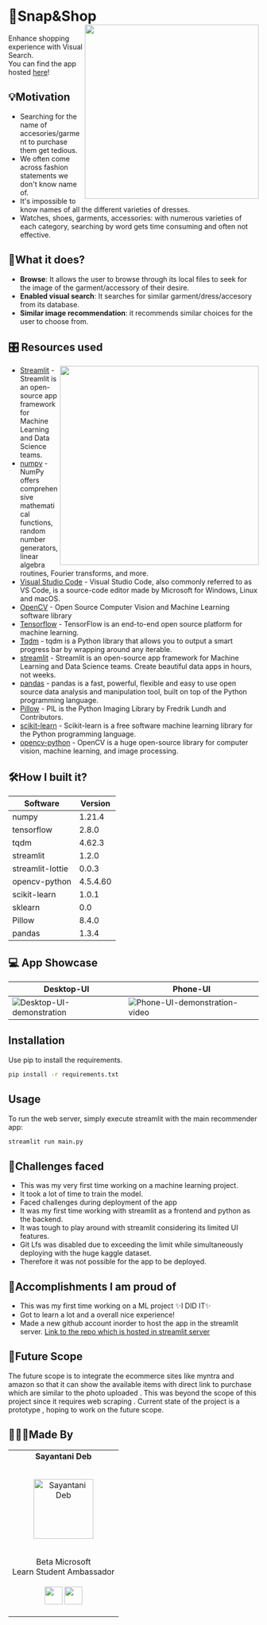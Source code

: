 # 🛒Snap&Shop  <img src=https://user-images.githubusercontent.com/74983536/170835268-67b071bb-816b-4581-80e6-f8f8371c860c.png width=350 align='right'>

Enhance shopping experience with Visual Search.<br>
You can find the app hosted [here](https://share.streamlit.io/sayantanideb01/snapshop/main.py)! 

## 💡Motivation 

- Searching for the name of accesories/garment to purchase them get tedious. 
- We often come across fashion statements we don't know name of. 
- It's impossible to know names of all the different varieties of dresses.
- Watches, shoes, garments, accessories: with numerous varieties of each category, searching by word gets time consuming and often not effective.

## 📲What it does?

- **Browse**: It allows the user to browse through its local files to seek for the image of the garment/accessory of their desire.
- **Enabled visual search**: It searches for similar garment/dress/accesory from its database.
- **Similar image recommendation**: it recommends similar choices for the user to choose from.

## 🎛️ Resources used
<img src="https://user-images.githubusercontent.com/74983536/170854900-73a5884f-052e-45db-8a7f-abec3a51e737.png" width="400px" align='right' > 

- [Streamlit]() -  Streamlit is an open-source app framework for Machine Learning and Data Science teams.
- [numpy]() - NumPy offers comprehensive mathematical functions, random number generators, linear algebra routines, Fourier transforms, and more.
- [Visual Studio Code]() - Visual Studio Code, also commonly referred to as VS Code, is a source-code editor made by Microsoft for Windows, Linux and macOS.
- [OpenCV]() - Open Source Computer Vision and Machine Learning software library
- [Tensorflow]() - TensorFlow is an end-to-end open source platform for machine learning.
- [Tqdm]() - tqdm is a Python library that allows you to output a smart progress bar by wrapping around any iterable.
- [streamlit]() - Streamlit is an open-source app framework for Machine Learning and Data Science teams. Create beautiful data apps in hours, not weeks.
- [pandas]() - pandas is a fast, powerful, flexible and easy to use open source data analysis and manipulation tool, built on top of the Python programming language.
- [Pillow]() - PIL is the Python Imaging Library by Fredrik Lundh and Contributors.
- [scikit-learn]() - Scikit-learn is a free software machine learning library for the Python programming language.
- [opencv-python]() - OpenCV is a huge open-source library for computer vision, machine learning, and image processing.

## 🛠️How I built it? 
| Software | Version |
|----------|-------|
| numpy | 1.21.4|
| tensorflow | 2.8.0 |
| tqdm | 4.62.3 |
| streamlit | 1.2.0 |
| streamlit-lottie | 0.0.3 |
| opencv-python | 4.5.4.60 |
| scikit-learn | 1.0.1 |
| sklearn | 0.0 |
| Pillow | 8.4.0 |
| pandas | 1.3.4 |


## 💻 App Showcase
| Desktop-UI | Phone-UI |
|----------|----------|
| ![Desktop-UI-demonstration](https://user-images.githubusercontent.com/74983536/170837922-203d8292-cdf9-433f-9cad-171b87f3c6ca.gif) | ![Phone-UI-demonstration-video](https://user-images.githubusercontent.com/74983536/170837301-511d75b6-345d-433d-95e8-cb1ec750391d.gif) |


## Installation

Use pip to install the requirements.

~~~bash
pip install -r requirements.txt
~~~

## Usage

To run the web server, simply execute streamlit with the main recommender app:

```bash
streamlit run main.py
```

## 🧠Challenges faced 

- This was my very first time working on a machine learning project.
- It took a lot of time to train the model.
- Faced challenges during deployment of the app
- It was my first time working with streamlit as a frontend and python as the backend.
- It was tough to play around with streamlit considering its limited UI features.
-  Git Lfs was disabled due to exceeding the limit while simultaneously deploying with the huge kaggle dataset.
- Therefore it was not possible for the app to be deployed.


## 🥇Accomplishments I am proud of
- This was my first time working on a ML project ✨I DID IT✨
- Got to learn a lot and a overall nice experience!
- Made a new github account inorder to host the app in the streamlit server. [Link to the repo which is hosted in streamlit server](https://github.com/SayantaniDeb01/Snapshop)

## 🚀Future Scope

The future scope is to integrate the ecommerce sites like myntra and amazon so that it can show the available items with direct link to purchase which are similar to the photo uploaded . This was beyond the scope of this project since it requires web scraping .
Current state of the project is a prototype , hoping to work on the future scope.


## 👩🏻‍💻Made By


<table align="center">
<tr align="center">

<td>
<strong>Sayantani Deb</strong>
<p align="center">
  <br>
<img src = "https://user-images.githubusercontent.com/74983536/159154160-3f6cfb50-73e7-4ea0-9d0d-3948cd7f7bed.png"  height="120" alt="Sayantani Deb">
</p>
<p align="center">
<br> Beta Microsoft <br> Learn Student Ambassador
<br> <br> <a href = "https://github.com/SayantaniDeb"><img src = "http://www.iconninja.com/files/241/825/211/round-collaboration-social-github-code-circle-network-icon.svg" width="36" height = "36"/></a>
<a href = "https://www.linkedin.com/in/sayantani-deb-035794200/">
<img src = "http://www.iconninja.com/files/863/607/751/network-linkedin-social-connection-circular-circle-media-icon.svg" width="36" height="36"/>
</a>
</p>
</td>

</tr>
</table>


